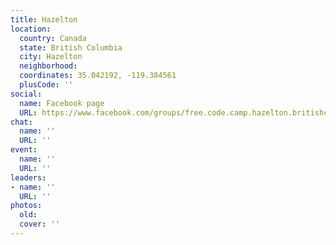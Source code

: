 ```yaml
---
title: Hazelton
location:
  country: Canada
  state: British Columbia
  city: Hazelton
  neighborhood: 
  coordinates: 35.042192, -119.384561
  plusCode: ''
social:
  name: Facebook page
  URL: https://www.facebook.com/groups/free.code.camp.hazelton.britishcolumbia
chat:
  name: ''
  URL: ''
event:
  name: ''
  URL: ''
leaders:
- name: ''
  URL: ''
photos:
  old: 
  cover: ''
---
```


